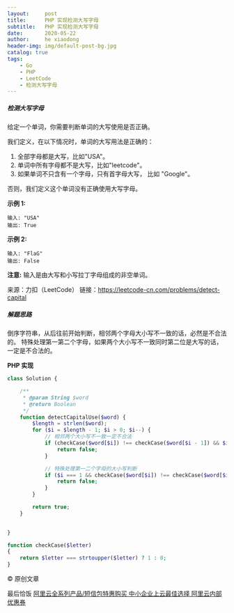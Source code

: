 ```yaml
---
layout:     post
title:      PHP 实现检测大写字母
subtitle:   PHP 实现检测大写字母
date:       2020-05-22
author:     he xiaodong
header-img: img/default-post-bg.jpg
catalog: true
tags:
    - Go
    - PHP
    - LeetCode
    - 检测大写字母
---
```


##### 检测大写字母
给定一个单词，你需要判断单词的大写使用是否正确。

我们定义，在以下情况时，单词的大写用法是正确的：

1. 全部字母都是大写，比如"USA"。
2. 单词中所有字母都不是大写，比如"leetcode"。
3. 如果单词不只含有一个字母，只有首字母大写， 比如 "Google"。

否则，我们定义这个单词没有正确使用大写字母。

**示例 1:**
```
输入: "USA"
输出: True
```

**示例 2:**
```
输入: "FlaG"
输出: False
```
**注意:** 输入是由大写和小写拉丁字母组成的非空单词。

来源：力扣（LeetCode）
链接：https://leetcode-cn.com/problems/detect-capital


##### 解题思路
倒序字符串，从后往前开始判断，相邻两个字母大小写不一致的话，必然是不合法的。
特殊处理第一第二个字母，如果两个大小写不一致同时第二位是大写的话，一定是不合法的。

**PHP 实现**
```php
class Solution {

    /**
     * @param String $word
     * @return Boolean
     */
    function detectCapitalUse($word) {
        $length = strlen($word);
        for ($i = $length - 1; $i > 0; $i--) {
            // 相邻两个大小写不一致一定不合法
            if (checkCase($word[$i]) !== checkCase($word[$i - 1]) && $i >= 2) {
                return false;
            }

            // 特殊处理第一二个字母的大小写判断
            if ($i === 1 && checkCase($word[$i]) !== checkCase($word[$i - 1]) && checkCase($word[$i]) === 1) {
                return false;
            }
        }

        return true;
    }

    
}

function checkCase($letter)
{
    return $letter === strtoupper($letter) ? 1 : 0;
}
```

© 原创文章


最后恰饭 [阿里云全系列产品/短信包特惠购买 中小企业上云最佳选择 阿里云内部优惠券](https://www.aliyun.com/minisite/goods?userCode=0amqgcs9)